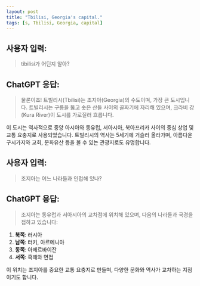 ```yaml
---
layout: post
title: "Tbilisi, Georgia's capital."
tags: [s, Tbilisi, Georgia, capital]
---
```


## 사용자 입력:
> tibilisi가 어딘지 알아?

## ChatGPT 응답:
> 물론이죠! 트빌리시(Tbilisi)는 조지아(Georgia)의 수도이며, 가장 큰 도시입니다. 트빌리시는 구름을 뚫고 솟은 산들 사이의 골짜기에 자리해 있으며, 크라비 강(Kura River)이 도시를 가로질러 흐릅니다.

이 도시는 역사적으로 중앙 아시아와 동유럽, 서아시아, 북아프리카 사이의 중심 상업 및 교통 요충지로 사용되었습니다. 트빌리시의 역사는 5세기에 거슬러 올라가며, 아름다운 구시가지와 교회, 문화유산 등을 볼 수 있는 관광지로도 유명합니다.

## 사용자 입력:
> 조지아는 어느 나라들과 인접해 있나?

## ChatGPT 응답:
> 조지아는 동유럽과 서아시아의 교차점에 위치해 있으며, 다음의 나라들과 국경을 접하고 있습니다:

1. **북쪽**: 러시아
2. **남쪽**: 터키, 아르메니아
3. **동쪽**: 아제르바이잔
4. **서쪽**: 흑해와 면접

이 위치는 조지아를 중요한 교통 요충지로 만들며, 다양한 문화와 역사가 교차하는 지점이기도 합니다.

